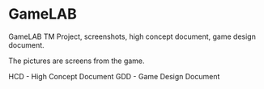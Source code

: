 # GameLAB
GameLAB TM Project, screenshots, high concept document, game design document.

The pictures are screens from the game.

HCD - High Concept Document
GDD - Game Design Document
